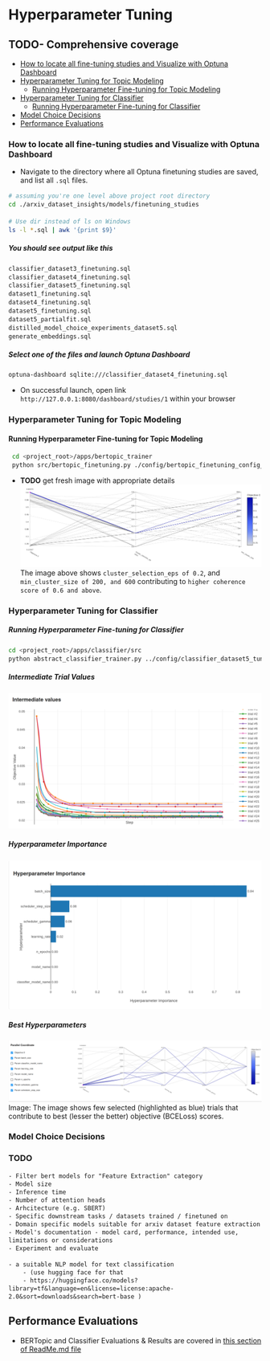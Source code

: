 # Hyperparameter Tuning
## TODO- Comprehensive coverage
- [How to locate all fine-tuning studies and Visualize with Optuna Dashboard](#how-to-locate-all-fine-tuning-studies-and-visualize-with-optuna-dashboard)
- [Hyperparameter Tuning for Topic Modeling](#hyperparameter-tuning-for-topic-modeling)
  - [Running Hyperparameter Fine-tuning for Topic Modeling](#running-hyperparameter-fine-tuning-for-topic-modeling)
- [Hyperparameter Tuning for Classifier](#hyperparameter-tuning-for-classifier)
  - [Running Hyperparameter Fine-tuning for Classifier](#running-hyperparameter-fine-tuning-for-classifier)
- [Model Choice Decisions](#model-choice-decisions)
- [Performance Evaluations](#performance-evaluations)


### How to locate all fine-tuning studies and Visualize with Optuna Dashboard
- Navigate to the directory where all Optuna finetuning studies are saved, and list all `.sql` files.

```bash
# assuming you're one level above project root directory
cd ./arxiv_dataset_insights/models/finetuning_studies

# Use dir instead of ls on Windows
ls -l *.sql | awk '{print $9}'
```

##### You should see output like this
```bash
classifier_dataset3_finetuning.sql
classifier_dataset4_finetuning.sql
classifier_dataset5_finetuning.sql
dataset1_finetuning.sql
dataset4_finetuning.sql
dataset5_finetuning.sql
dataset5_partialfit.sql
distilled_model_choice_experiments_dataset5.sql
generate_embeddings.sql
```

##### Select one of the files and launch Optuna Dashboard
```bash
optuna-dashboard sqlite:///classifier_dataset4_finetuning.sql
```

- On successful launch, open link `http://127.0.0.1:8080/dashboard/studies/1` within your browser


### Hyperparameter Tuning for Topic Modeling
#### Running Hyperparameter Fine-tuning for Topic Modeling
  ```bash
   cd <project_root>/apps/bertopic_trainer
   python src/bertopic_finetuning.py ./config/bertopic_finetuning_config_dataset_1.yml 
   ```

- **TODO** get fresh image with appropriate details
  ![img.png](resources/img.png)
  The image above shows `cluster_selection_eps of 0.2`, and `min_cluster_size of 200, and 600` contributing
  to `higher coherence score of 0.6 and above`.

### Hyperparameter Tuning for Classifier

##### Running Hyperparameter Fine-tuning for Classifier
  ```bash
  cd <project_root>/apps/classifier/src
  python abstract_classifier_trainer.py ../config/classifier_dataset5_tuning.yml
  ```

##### Intermediate Trial Values
![classifier_dataset4_intermediate_trial_values.png](resources/classifier_dataset4_intermediate_trial_values.png "Image: Classifier Dataset 4 Intermediate Trial Values")

##### Hyperparameter Importance
![classifier_dataset4_hyperparameter_importance.png](resources/classifier_dataset4_hyperparameter_importance.png "Image: Classifier Dataset 4 Hyperparameter Importance")

##### Best Hyperparameters
![classifier_dataset4_parallel_coordinate.png](resources/classifier_dataset4_parallel_coordinate.png "Image: Classifier Dataset 4 Parallel Coordinate")
Image: The image shows few selected (highlighted as blue) trials that contribute to best (lesser the better) objective (BCELoss) scores.


### Model Choice Decisions
### TODO
    - Filter bert models for "Feature Extraction" category
    - Model size
    - Inference time
    - Number of attention heads
    - Arhcitecture (e.g. SBERT)
    - Specific downstream tasks / datasets trained / finetuned on
    - Domain specific models suitable for arxiv dataset feature extraction
    - Model's documentation - model card, performance, intended use, limitations or considerations
    - Experiment and evaluate

    - a suitable NLP model for text classification
        - (use hugging face for that
        - https://huggingface.co/models?library=tf&language=en&license=license:apache-2.0&sort=downloads&search=bert-base )

## Performance Evaluations
- BERTopic and Classifier Evaluations & Results are covered in [this section of ReadMe.md file](ReadMe.md#running-classifier-evaluations)